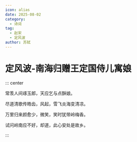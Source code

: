 ```yaml
---
icon: alias
date: 2025-08-02
category:
  - 诗词
tag:
  - 赵宋
  - 定风波
author: 苏轼
---
```


# 定风波-南海归赠王定国侍儿寓娘

<!-- more -->

::: center

常羡人间琢玉郎，天应乞与点酥娘。

尽道清歌传皓齿，风起，雪飞炎海变清凉。

万里归来颜愈少，微笑，笑时犹带岭梅香。

试问岭南应不好，却道，此心安处是故乡。

:::